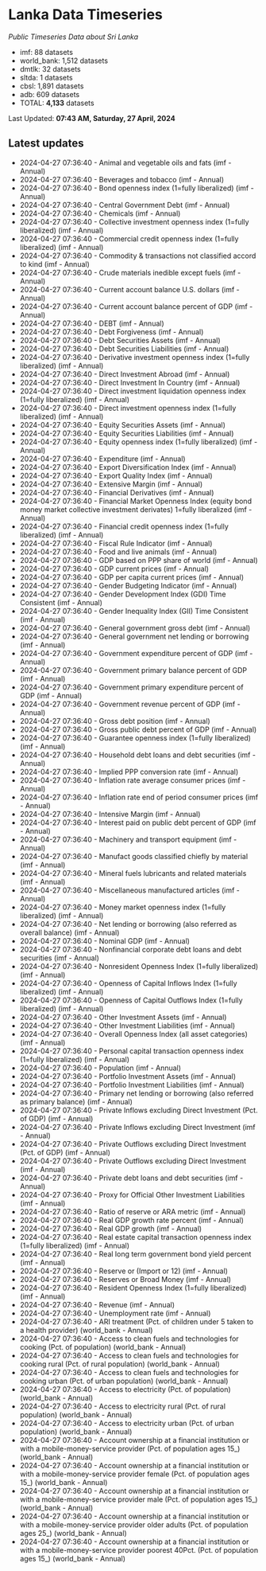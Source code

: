 # Lanka Data Timeseries
*Public Timeseries Data about Sri Lanka*

* imf: 88 datasets
* world_bank: 1,512 datasets
* dmtlk: 32 datasets
* sltda: 1 datasets
* cbsl: 1,891 datasets
* adb: 609 datasets
* TOTAL: **4,133** datasets

Last Updated: **07:43 AM, Saturday, 27 April, 2024**

## Latest updates

* 2024-04-27 07:36:40 - Animal and vegetable oils and fats (imf - Annual)
* 2024-04-27 07:36:40 - Beverages and tobacco (imf - Annual)
* 2024-04-27 07:36:40 - Bond openness index (1=fully liberalized) (imf - Annual)
* 2024-04-27 07:36:40 - Central Government Debt (imf - Annual)
* 2024-04-27 07:36:40 - Chemicals (imf - Annual)
* 2024-04-27 07:36:40 - Collective investment openness index (1=fully liberalized) (imf - Annual)
* 2024-04-27 07:36:40 - Commercial credit openness index (1=fully liberalized) (imf - Annual)
* 2024-04-27 07:36:40 - Commodity & transactions not classified accord to kind (imf - Annual)
* 2024-04-27 07:36:40 - Crude materials inedible except fuels (imf - Annual)
* 2024-04-27 07:36:40 - Current account balance U.S. dollars (imf - Annual)
* 2024-04-27 07:36:40 - Current account balance percent of GDP (imf - Annual)
* 2024-04-27 07:36:40 - DEBT (imf - Annual)
* 2024-04-27 07:36:40 - Debt Forgiveness (imf - Annual)
* 2024-04-27 07:36:40 - Debt Securities Assets (imf - Annual)
* 2024-04-27 07:36:40 - Debt Securities Liabilities (imf - Annual)
* 2024-04-27 07:36:40 - Derivative investment openness index (1=fully liberalized) (imf - Annual)
* 2024-04-27 07:36:40 - Direct Investment Abroad (imf - Annual)
* 2024-04-27 07:36:40 - Direct Investment In Country (imf - Annual)
* 2024-04-27 07:36:40 - Direct investment liquidation openness index (1=fully liberalized) (imf - Annual)
* 2024-04-27 07:36:40 - Direct investment openness index (1=fully liberalized) (imf - Annual)
* 2024-04-27 07:36:40 - Equity Securities Assets (imf - Annual)
* 2024-04-27 07:36:40 - Equity Securities Liabilities (imf - Annual)
* 2024-04-27 07:36:40 - Equity openness index (1=fully liberalized) (imf - Annual)
* 2024-04-27 07:36:40 - Expenditure (imf - Annual)
* 2024-04-27 07:36:40 - Export Diversification Index (imf - Annual)
* 2024-04-27 07:36:40 - Export Quality Index (imf - Annual)
* 2024-04-27 07:36:40 - Extensive Margin (imf - Annual)
* 2024-04-27 07:36:40 - Financial Derivatives (imf - Annual)
* 2024-04-27 07:36:40 - Financial Market Openness Index (equity bond money market collective investment derivates) 1=fully liberalized (imf - Annual)
* 2024-04-27 07:36:40 - Financial credit openness index (1=fully liberalized) (imf - Annual)
* 2024-04-27 07:36:40 - Fiscal Rule Indicator (imf - Annual)
* 2024-04-27 07:36:40 - Food and live animals (imf - Annual)
* 2024-04-27 07:36:40 - GDP based on PPP share of world (imf - Annual)
* 2024-04-27 07:36:40 - GDP current prices (imf - Annual)
* 2024-04-27 07:36:40 - GDP per capita current prices (imf - Annual)
* 2024-04-27 07:36:40 - Gender Budgeting Indicator (imf - Annual)
* 2024-04-27 07:36:40 - Gender Development Index (GDI) Time Consistent (imf - Annual)
* 2024-04-27 07:36:40 - Gender Inequality Index (GII) Time Consistent (imf - Annual)
* 2024-04-27 07:36:40 - General government gross debt (imf - Annual)
* 2024-04-27 07:36:40 - General government net lending or borrowing (imf - Annual)
* 2024-04-27 07:36:40 - Government expenditure percent of GDP (imf - Annual)
* 2024-04-27 07:36:40 - Government primary balance percent of GDP (imf - Annual)
* 2024-04-27 07:36:40 - Government primary expenditure percent of GDP (imf - Annual)
* 2024-04-27 07:36:40 - Government revenue percent of GDP (imf - Annual)
* 2024-04-27 07:36:40 - Gross debt position (imf - Annual)
* 2024-04-27 07:36:40 - Gross public debt percent of GDP (imf - Annual)
* 2024-04-27 07:36:40 - Guarantee openness index (1=fully liberalized) (imf - Annual)
* 2024-04-27 07:36:40 - Household debt loans and debt securities (imf - Annual)
* 2024-04-27 07:36:40 - Implied PPP conversion rate (imf - Annual)
* 2024-04-27 07:36:40 - Inflation rate average consumer prices (imf - Annual)
* 2024-04-27 07:36:40 - Inflation rate end of period consumer prices (imf - Annual)
* 2024-04-27 07:36:40 - Intensive Margin (imf - Annual)
* 2024-04-27 07:36:40 - Interest paid on public debt percent of GDP (imf - Annual)
* 2024-04-27 07:36:40 - Machinery and transport equipment (imf - Annual)
* 2024-04-27 07:36:40 - Manufact goods classified chiefly by material (imf - Annual)
* 2024-04-27 07:36:40 - Mineral fuels lubricants and related materials (imf - Annual)
* 2024-04-27 07:36:40 - Miscellaneous manufactured articles (imf - Annual)
* 2024-04-27 07:36:40 - Money market openness index (1=fully liberalized) (imf - Annual)
* 2024-04-27 07:36:40 - Net lending or borrowing (also referred as overall balance) (imf - Annual)
* 2024-04-27 07:36:40 - Nominal GDP (imf - Annual)
* 2024-04-27 07:36:40 - Nonfinancial corporate debt loans and debt securities (imf - Annual)
* 2024-04-27 07:36:40 - Nonresident Openness Index (1=fully liberalized) (imf - Annual)
* 2024-04-27 07:36:40 - Openness of Capital Inflows Index (1=fully liberalized) (imf - Annual)
* 2024-04-27 07:36:40 - Openness of Capital Outflows Index (1=fully liberalized) (imf - Annual)
* 2024-04-27 07:36:40 - Other Investment Assets (imf - Annual)
* 2024-04-27 07:36:40 - Other Investment Liabilities (imf - Annual)
* 2024-04-27 07:36:40 - Overall Openness Index (all asset categories) (imf - Annual)
* 2024-04-27 07:36:40 - Personal capital transaction openness index (1=fully liberalized) (imf - Annual)
* 2024-04-27 07:36:40 - Population (imf - Annual)
* 2024-04-27 07:36:40 - Portfolio Investment Assets (imf - Annual)
* 2024-04-27 07:36:40 - Portfolio Investment Liabilities (imf - Annual)
* 2024-04-27 07:36:40 - Primary net lending or borrowing (also referred as primary balance) (imf - Annual)
* 2024-04-27 07:36:40 - Private Inflows excluding Direct Investment (Pct. of GDP) (imf - Annual)
* 2024-04-27 07:36:40 - Private Inflows excluding Direct Investment (imf - Annual)
* 2024-04-27 07:36:40 - Private Outflows excluding Direct Investment (Pct. of GDP) (imf - Annual)
* 2024-04-27 07:36:40 - Private Outflows excluding Direct Investment (imf - Annual)
* 2024-04-27 07:36:40 - Private debt loans and debt securities (imf - Annual)
* 2024-04-27 07:36:40 - Proxy for Official Other Investment Liabilities (imf - Annual)
* 2024-04-27 07:36:40 - Ratio of reserve or ARA metric (imf - Annual)
* 2024-04-27 07:36:40 - Real GDP growth rate percent (imf - Annual)
* 2024-04-27 07:36:40 - Real GDP growth (imf - Annual)
* 2024-04-27 07:36:40 - Real estate capital transaction openness index (1=fully liberalized) (imf - Annual)
* 2024-04-27 07:36:40 - Real long term government bond yield percent (imf - Annual)
* 2024-04-27 07:36:40 - Reserve or (Import or 12) (imf - Annual)
* 2024-04-27 07:36:40 - Reserves or Broad Money (imf - Annual)
* 2024-04-27 07:36:40 - Resident Openness Index (1=fully liberalized) (imf - Annual)
* 2024-04-27 07:36:40 - Revenue (imf - Annual)
* 2024-04-27 07:36:40 - Unemployment rate (imf - Annual)
* 2024-04-27 07:36:40 - ARI treatment (Pct. of children under 5 taken to a health provider) (world_bank - Annual)
* 2024-04-27 07:36:40 - Access to clean fuels and technologies for cooking (Pct. of population) (world_bank - Annual)
* 2024-04-27 07:36:40 - Access to clean fuels and technologies for cooking rural (Pct. of rural population) (world_bank - Annual)
* 2024-04-27 07:36:40 - Access to clean fuels and technologies for cooking urban (Pct. of urban population) (world_bank - Annual)
* 2024-04-27 07:36:40 - Access to electricity (Pct. of population) (world_bank - Annual)
* 2024-04-27 07:36:40 - Access to electricity rural (Pct. of rural population) (world_bank - Annual)
* 2024-04-27 07:36:40 - Access to electricity urban (Pct. of urban population) (world_bank - Annual)
* 2024-04-27 07:36:40 - Account ownership at a financial institution or with a mobile-money-service provider (Pct. of population ages 15_) (world_bank - Annual)
* 2024-04-27 07:36:40 - Account ownership at a financial institution or with a mobile-money-service provider female (Pct. of population ages 15_) (world_bank - Annual)
* 2024-04-27 07:36:40 - Account ownership at a financial institution or with a mobile-money-service provider male (Pct. of population ages 15_) (world_bank - Annual)
* 2024-04-27 07:36:40 - Account ownership at a financial institution or with a mobile-money-service provider older adults (Pct. of population ages 25_) (world_bank - Annual)
* 2024-04-27 07:36:40 - Account ownership at a financial institution or with a mobile-money-service provider poorest 40Pct. (Pct. of population ages 15_) (world_bank - Annual)